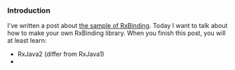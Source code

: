 
### Introduction
I've written a post about [the sample of RxBinding](https://github.com/songzhw/songzhw.github.io/blob/master/rxjava/2016-01-13-rx-binding.md). Today I want to talk about how to make your own RxBinding library. When you finish this post, you will at least learn:
* RxJava2 (differ from RxJava1)
* 
